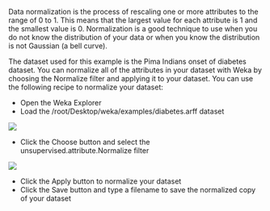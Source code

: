 Data normalization is the process of rescaling one or more attributes to the range of 0 to 1. This
means that the largest value for each attribute is 1 and the smallest value is 0. Normalization is
a good technique to use when you do not know the distribution of your data or when you know
the distribution is not Gaussian (a bell curve).

The dataset used for this example is the Pima Indians onset of diabetes dataset. You can normalize all of the attributes in your
dataset with Weka by choosing the Normalize filter and applying it to your dataset. You can
use the following recipe to normalize your dataset:
- Open the Weka Explorer
- Load the /root/Desktop/weka/examples/diabetes.arff dataset

![](https://github.com/fenago/katacoda-scenarios/raw/master/machine-learning-mastery-weka/machine-learning-mastery-weka-chapter-10/steps/images/40.png)

- Click the Choose button and select the unsupervised.attribute.Normalize filter

![](https://github.com/fenago/katacoda-scenarios/raw/master/machine-learning-mastery-weka/machine-learning-mastery-weka-chapter-10/steps/images/41.png)

- Click the Apply button to normalize your dataset
- Click the Save button and type a filename to save the normalized copy of your dataset

